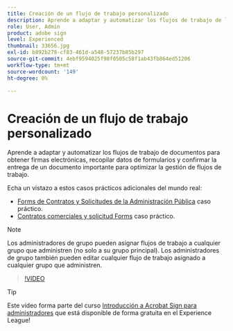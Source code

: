 ```yaml
---
title: Creación de un flujo de trabajo personalizado
description: Aprende a adaptar y automatizar los flujos de trabajo de los documentos para obtener rápidamente firmas electrónicas y recopilar datos de formularios
role: User, Admin
product: adobe sign
level: Experienced
thumbnail: 33656.jpg
exl-id: b892b278-cf83-461d-a548-57237b85b297
source-git-commit: 4ebf9594025f98f0505c58f1ab43fb864ed51206
workflow-type: tm+mt
source-wordcount: '149'
ht-degree: 0%

---
```


# Creación de un flujo de trabajo personalizado

Aprende a adaptar y automatizar los flujos de trabajo de documentos para obtener firmas electrónicas, recopilar datos de formularios y confirmar la entrega de un documento importante para optimizar la gestión de flujos de trabajo.

Echa un vistazo a estos casos prácticos adicionales del mundo real:

* [Forms de Contratos y Solicitudes de la Administración Pública](https://experienceleague.adobe.com/docs/document-cloud-learn/sign-learning-hub/expand/recipes/gov/usecasegovcontracts.html?lang=en) caso práctico.
* [Contratos comerciales y solicitud Forms](https://experienceleague.adobe.com/docs/document-cloud-learn/sign-learning-hub/expand/recipes/com/usecasecomcontracts.html?lang=en) caso práctico.

>[!NOTE]
>
>Los administradores de grupo pueden asignar flujos de trabajo a cualquier grupo que administren (no solo a su grupo principal). Los administradores de grupo también pueden editar cualquier flujo de trabajo asignado a cualquier grupo que administren.

>[!VIDEO](https://video.tv.adobe.com/v/33656?quality=12&learn=on&hidetitle=true)

>[!TIP]
>
>Este vídeo forma parte del curso [Introducción a Acrobat Sign para administradores](https://experienceleague.adobe.com/?recommended=Sign-A-1-2020.2) que está disponible de forma gratuita en el Experience League!
